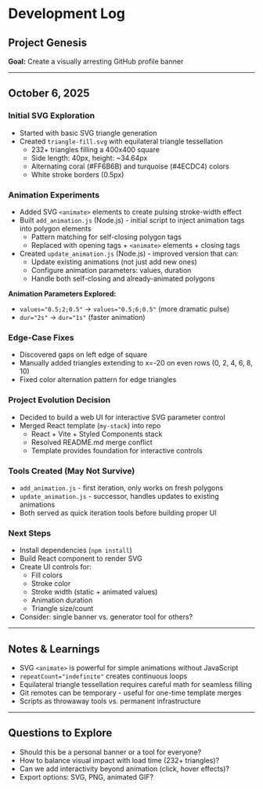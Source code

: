 # Development Log

## Project Genesis
**Goal:** Create a visually arresting GitHub profile banner 

---

## October 6, 2025

### Initial SVG Exploration
- Started with basic SVG triangle generation
- Created `triangle-fill.svg` with equilateral triangle tessellation
  - 232+ triangles filling a 400x400 square
  - Side length: 40px, height: ~34.64px
  - Alternating coral (#FF6B6B) and turquoise (#4ECDC4) colors
  - White stroke borders (0.5px)

### Animation Experiments
- Added SVG `<animate>` elements to create pulsing stroke-width effect
- Built `add_animation.js` (Node.js) - initial script to inject animation tags into polygon elements
  - Pattern matching for self-closing polygon tags
  - Replaced with opening tags + `<animate>` elements + closing tags
- Created `update_animation.js` (Node.js) - improved version that can:
  - Update existing animations (not just add new ones)
  - Configure animation parameters: values, duration
  - Handle both self-closing and already-animated polygons
  
**Animation Parameters Explored:**
- `values="0.5;2;0.5"` → `values="0.5;6;0.5"` (more dramatic pulse)
- `dur="2s"` → `dur="1s"` (faster animation)

### Edge-Case Fixes
- Discovered gaps on left edge of square
- Manually added triangles extending to x=-20 on even rows (0, 2, 4, 6, 8, 10)
- Fixed color alternation pattern for edge triangles

### Project Evolution Decision
- Decided to build a web UI for interactive SVG parameter control
- Merged React template (`my-stack`) into repo
  - React + Vite + Styled Components stack
  - Resolved README.md merge conflict
  - Template provides foundation for interactive controls

### Tools Created (May Not Survive)
- `add_animation.js` - first iteration, only works on fresh polygons
- `update_animation.js` - successor, handles updates to existing animations
- Both served as quick iteration tools before building proper UI

### Next Steps
- Install dependencies (`npm install`)
- Build React component to render SVG
- Create UI controls for:
  - Fill colors
  - Stroke color
  - Stroke width (static + animated values)
  - Animation duration
  - Triangle size/count
- Consider: single banner vs. generator tool for others?

---

## Notes & Learnings
- SVG `<animate>` is powerful for simple animations without JavaScript
- `repeatCount="indefinite"` creates continuous loops
- Equilateral triangle tessellation requires careful math for seamless filling
- Git remotes can be temporary - useful for one-time template merges
- Scripts as throwaway tools vs. permanent infrastructure

---

## Questions to Explore
- Should this be a personal banner or a tool for everyone?
- How to balance visual impact with load time (232+ triangles)?
- Can we add interactivity beyond animation (click, hover effects)?
- Export options: SVG, PNG, animated GIF?
